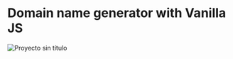 # Domain name generator with Vanilla JS

![Proyecto sin título](https://github.com/robmab/Domain_name_generator/assets/56076087/22ec1f62-6a36-4690-ad07-3bdec42d487b)
